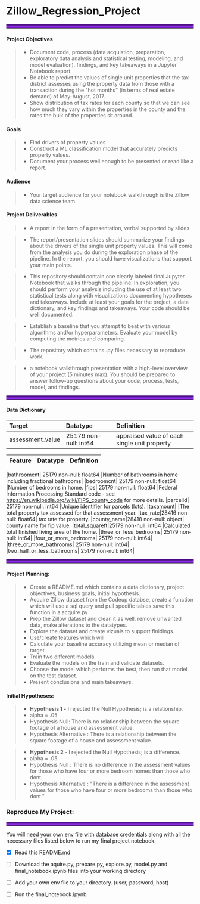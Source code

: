 # Zillow_Regression_Project
<hr style="border-top: 10px groove blueviolet; margin-top: 1px; margin-bottom: 1px"></hr>



#### Project Objectives
> - Document code, process (data acquistion, preparation, exploratory data analysis and statistical testing, modeling, and model evaluation), findings, and key takeaways in a Jupyter Notebook report.
> - Be able to predict the values of single unit properties that the tax district assesses using the property data from those with a transaction during the "hot months" (in terms of real estate demand) of May-August, 2017.
> - Show distribution of tax rates for each county so that we can see how much they vary within the properties in the county and the rates the bulk of the properties sit around.


#### Goals
> - Find drivers of property values
> - Construct a ML classification model that accurately predicts property values.
> - Document your process well enough to be presented or read like a report.

#### Audience
> - Your target audience for your notebook walkthrough is the Zillow data science team.

#### Project Deliverables
> - A report in the form of a presentation, verbal supported by slides.

> - The report/presentation slides should summarize your findings about the drivers of the single unit property values. This will come from the analysis you do during the exploration phase of the pipeline. In the report, you should have visualizations that support your main points.

> - This repository should contain one clearly labeled final Jupyter Notebook that walks through the pipeline. In exploration, you should perform your analysis including the use of at least two statistical tests along with visualizations documenting hypotheses and takeaways. Include at least your goals for the project, a data dictionary, and key findings and takeaways. Your code should be well documented.

>- Establish a baseline that you attempt to beat with various algorithms and/or hyperparameters. Evaluate your model by computing the metrics and comparing.

>- The repository which contains .py files necessary to reproduce work.

> - a notebook walkthrough presentation with a high-level overview of your project (5 minutes max). You should be prepared to answer follow-up questions about your code, process, tests, model, and findings.


<hr style="border-top: 10px groove blueviolet; margin-top: 1px; margin-bottom: 1px"></hr>

#### Data Dictionary

|Target|Datatype|Definition|
|:-------|:--------|:----------|
| assessment_value | 25179 non-null: int64| appraised value of each single unit property|

|Feature|Datatype|Definition|
|:-------|:--------|:----------|

|bathroomcnt| 25179 non-null: float64 |Number of bathrooms in home including fractional bathrooms|
|bedroomcnt| 25179 non-null: float64 |Number of bedrooms in home. 
|fips| 25179 non-null: float64 |Federal Information Processing Standard code -  see https://en.wikipedia.org/wiki/FIPS_county_code for more details.
|parcelid| 25179 non-null: int64 |Unique identifier for parcels (lots). 
|taxamount| |The total property tax assessed for that assessment year.
|tax_rate|28416 non-null: float64| tax rate for property.
|county_name|28418 non-null:  object| county name for fip value.
|total_squareft|25179 non-null: int64  |Calculated total finished living area of the home. 
|three_or_less_bedrooms| 25179 non-null: int64|
|four_or_more_bedrooms| 25179 non-null: int64|
|three_or_more_bathrooms| 25179 non-null: int64|
|two_half_or_less_bathrooms| 25179 non-null: int64|




<hr style="border-top: 10px groove blueviolet; margin-top: 1px; margin-bottom: 1px"></hr>

#### Project Planning:

> - Create a README.md which contains a data dictionary, project objectives, business goals, initial hypothesis.
> - Acquire Zillow dataset from the Codeup databse, create a function which will use a sql query and pull specific tables save this function in a acquire.py
> - Prep the Zillow dataset and clean it as well, remove unwanted data, make alterations to the datatypes.
> - Explore the dataset and create vizuals to support finidings.
> - Use/create features which will 
> - Calculate your baseline accuracy utilizing mean or median of target
> - Train two different models.
> - Evaluate the models on the train and validate datasets.
> - Choose the model which performs the best, then run that model on the test dataset.
> - Present conclusions and main takeaways.

#### Initial Hypotheses:

> - **Hypothesis 1 -** I rejected the Null Hypothesis; is a relationship.
> - alpha = .05
> - Hypothesis Null: There is no relationship between the square footage of a house and assessment value. 
> - Hypothesis Alternative : There is a relationship between the square footage of a house and assessment value.

> - **Hypothesis 2 -** I rejected the Null Hypothesis; is a difference.
> - alpha = .05
> - Hypothesis Null : There is no difference in the assessment values for those who have four or more bedroom homes than those who dont.
> - Hypothesis Alternative : "There is a difference in the assessment values for those who have four or more bedrooms than those who dont.".








### Reproduce My Project:

<hr style="border-top: 10px groove blueviolet; margin-top: 1px; margin-bottom: 1px"></hr>

You will need your own env file with database credentials along with all the necessary files listed below to run my final project notebook. 
- [x] Read this README.md
- [ ] Download the aquire.py, prepare.py, explore.py, model.py and final_notebook.ipynb files into your working directory
- [ ] Add your own env file to your directory. (user, password, host)
- [ ] Run the final_notebook.ipynb 



